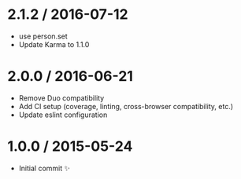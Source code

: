 
2.1.2 / 2016-07-12
==================

  * use person.set
  * Update Karma to 1.1.0

2.0.0 / 2016-06-21
==================

  * Remove Duo compatibility
  * Add CI setup (coverage, linting, cross-browser compatibility, etc.)
  * Update eslint configuration

1.0.0 / 2015-05-24
==================

  * Initial commit :sparkles:
